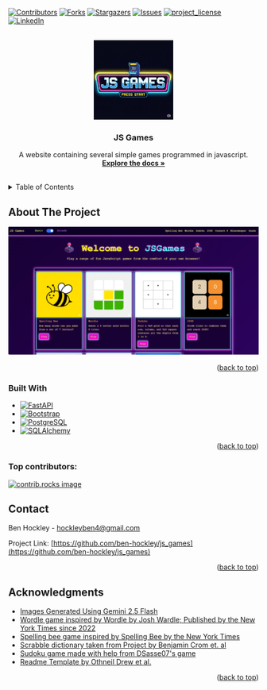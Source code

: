 <!-- Improved compatibility of back to top link: See: https://github.com/othneildrew/Best-README-Template/pull/73 -->
<a id="readme-top"></a>
<!--
*** Thanks for checking out the Best-README-Template. If you have a suggestion
*** that would make this better, please fork the repo and create a pull request
*** or simply open an issue with the tag "enhancement".
*** Don't forget to give the project a star!
*** Thanks again! Now go create something AMAZING! :D
-->



<!-- PROJECT SHIELDS -->
<!--
*** I'm using markdown "reference style" links for readability.
*** Reference links are enclosed in brackets [ ] instead of parentheses ( ).
*** See the bottom of this document for the declaration of the reference variables
*** for contributors-url, forks-url, etc. This is an optional, concise syntax you may use.
*** https://www.markdownguide.org/basic-syntax/#reference-style-links
-->
[![Contributors][contributors-shield]][contributors-url]
[![Forks][forks-shield]][forks-url]
[![Stargazers][stars-shield]][stars-url]
[![Issues][issues-shield]][issues-url]
[![project_license][license-shield]][license-url]
[![LinkedIn][linkedin-shield]][linkedin-url]



<!-- PROJECT LOGO -->
<br />
<div align="center">
  <a href="https://github.com/ben-hockley/js_games">
    <img src="/static/img/js_games.png" alt="Logo" width="160" height="160">
  </a>

<h3 align="center">JS Games</h3>

  <p align="center">
    A website containing several simple games programmed in javascript.
    <br />
    <a href="https://github.com/ben-hockley/js_games"><strong>Explore the docs »</strong></a>
    <br />
    <br />

<!--
    <a href="https://github.com/ben-hockley/js_games">View Demo</a>
    &middot;
    <a href="https://github.com/ben-hockley/js_games/issues/new?labels=bug&template=bug-report---.md">Report Bug</a>
    &middot;
    <a href="https://github.com/ben-hockley/js_games/issues/new?labels=enhancement&template=feature-request---.md">Request Feature</a>
-->
  </p>
</div>



<!-- TABLE OF CONTENTS -->
<details>
  <summary>Table of Contents</summary>
  <ol>
    <li>
      <a href="#about-the-project">About The Project</a>
      <ul>
        <li><a href="#built-with">Built With</a></li>
      </ul>
    </li>
    <li>
      <a href="#getting-started">Getting Started</a>
      <ul>
        <li><a href="#prerequisites">Prerequisites</a></li>
        <li><a href="#installation">Installation</a></li>
      </ul>
    </li>
    <li><a href="#usage">Usage</a></li>
    <li><a href="#roadmap">Roadmap</a></li>
    <li><a href="#contributing">Contributing</a></li>
    <li><a href="#license">License</a></li>
    <li><a href="#contact">Contact</a></li>
    <li><a href="#acknowledgments">Acknowledgments</a></li>
  </ol>
</details>



<!-- ABOUT THE PROJECT -->
## About The Project

[![Product Name Screen Shot][product-screenshot]](https://example.com)

<p align="right">(<a href="#readme-top">back to top</a>)</p>

### Built With

* [![FastAPI][FastAPI.com]][Bootstrap-url]
* [![Bootstrap][Bootstrap.com]][Bootstrap-url]
* [![PostgreSQL][PostgreSQL]][PostgreSQL-url]
* [![SQLAlchemy][SQLAlchemy]][SQLAlchemy-url]

<p align="right">(<a href="#readme-top">back to top</a>)</p>



<!-- GETTING STARTED -->

<!--
## Getting Started

This is an example of how you may give instructions on setting up your project locally.
To get a local copy up and running follow these simple example steps.

### Prerequisites

This is an example of how to list things you need to use the software and how to install them.
* npm
  ```sh
  npm install npm@latest -g
  ```

### Installation

1. Get a free API Key at [https://example.com](https://example.com)
2. Clone the repo
   ```sh
   git clone https://github.com/ben-hockley/js_games.git
   ```
3. Install NPM packages
   ```sh
   npm install
   ```
4. Enter your API in `config.js`
   ```js
   const API_KEY = 'ENTER YOUR API';
   ```
5. Change git remote url to avoid accidental pushes to base project
   ```sh
   git remote set-url origin ben-hockley/js_games
   git remote -v # confirm the changes
   ```
<p align="right">(<a href="#readme-top">back to top</a>)</p>
-->



<!-- USAGE EXAMPLES -->
<!--
## Usage

Use this space to show useful examples of how a project can be used. Additional screenshots, code examples and demos work well in this space. You may also link to more resources.

_For more examples, please refer to the [Documentation](https://example.com)_

<p align="right">(<a href="#readme-top">back to top</a>)</p>
-->


<!-- ROADMAP -->
<!--
## Roadmap

- [ ] Feature 1
- [ ] Feature 2
- [ ] Feature 3
    - [ ] Nested Feature

See the [open issues](https://github.com/ben-hockley/js_games/issues) for a full list of proposed features (and known issues).

<p align="right">(<a href="#readme-top">back to top</a>)</p>

-->

<!-- CONTRIBUTING -->
<!--
## Contributing

Contributions are what make the open source community such an amazing place to learn, inspire, and create. Any contributions you make are **greatly appreciated**.

If you have a suggestion that would make this better, please fork the repo and create a pull request. You can also simply open an issue with the tag "enhancement".
Don't forget to give the project a star! Thanks again!

1. Fork the Project
2. Create your Feature Branch (`git checkout -b feature/AmazingFeature`)
3. Commit your Changes (`git commit -m 'Add some AmazingFeature'`)
4. Push to the Branch (`git push origin feature/AmazingFeature`)
5. Open a Pull Request

<p align="right">(<a href="#readme-top">back to top</a>)</p>
-->
### Top contributors:

<a href="https://github.com/ben-hockley/js_games/graphs/contributors">
  <img src="https://contrib.rocks/image?repo=ben-hockley/js_games" alt="contrib.rocks image" />
</a>



<!-- LICENSE -->
<!--
## License

Distributed under the project_license. See `LICENSE.txt` for more information.

<p align="right">(<a href="#readme-top">back to top</a>)</p>

-->

<!-- CONTACT -->
## Contact

Ben Hockley - hockleyben4@gmail.com

Project Link: [https://github.com/ben-hockley/js_games](https://github.com/ben-hockley/js_games)

<p align="right">(<a href="#readme-top">back to top</a>)</p>



<!-- ACKNOWLEDGMENTS -->
## Acknowledgments

* [Images Generated Using Gemini 2.5 Flash](https://gemini.google.com/app)
* [Wordle game inspired by Wordle by Josh Wardle; Published by the New York Times since 2022](https://www.nytimes.com/games/wordle/index.html)
* [Spelling bee game inspired by Spelling Bee by the New York Times](https://www.nytimes.com/puzzles/spelling-bee)
* [Scrabble dictionary taken from Project by Benjamin Crom et. al](https://github.com/benjamincrom/scrabble/blob/master/scrabble/dictionary.json)
* [Sudoku game made with help from DSasse07's game](https://gist.github.com/dsasse07/3ff7ae0eff2a7b3efd276e3f10f59f91)
* [Readme Template by Othneil Drew et al.](https://github.com/othneildrew/Best-README-Template)

<p align="right">(<a href="#readme-top">back to top</a>)</p>



<!-- MARKDOWN LINKS & IMAGES -->
<!-- https://www.markdownguide.org/basic-syntax/#reference-style-links -->
[contributors-shield]: https://img.shields.io/github/contributors/ben-hockley/js_games.svg?style=for-the-badge
[contributors-url]: https://github.com/ben-hockley/js_games/graphs/contributors
[forks-shield]: https://img.shields.io/github/forks/ben-hockley/js_games.svg?style=for-the-badge
[forks-url]: https://github.com/ben-hockley/js_games/network/members
[stars-shield]: https://img.shields.io/github/stars/ben-hockley/js_games.svg?style=for-the-badge
[stars-url]: https://github.com/ben-hockley/js_games/stargazers
[issues-shield]: https://img.shields.io/github/issues/ben-hockley/js_games.svg?style=for-the-badge
[issues-url]: https://github.com/ben-hockley/js_games/issues
[license-shield]: https://img.shields.io/github/license/ben-hockley/js_games.svg?style=for-the-badge
[license-url]: https://github.com/ben-hockley/js_games/blob/master/LICENSE.txt
[linkedin-shield]: https://img.shields.io/badge/-LinkedIn-black.svg?style=for-the-badge&logo=linkedin&colorB=555
[linkedin-url]: http://www.linkedin.com/in/benjamin-hockley
[product-screenshot]: /static/img/screenshot_home_arcade.png
[Next.js]: https://img.shields.io/badge/next.js-000000?style=for-the-badge&logo=nextdotjs&logoColor=white
[Next-url]: https://nextjs.org/
[React.js]: https://img.shields.io/badge/React-20232A?style=for-the-badge&logo=react&logoColor=61DAFB
[React-url]: https://reactjs.org/
[Vue.js]: https://img.shields.io/badge/Vue.js-35495E?style=for-the-badge&logo=vuedotjs&logoColor=4FC08D
[Vue-url]: https://vuejs.org/
[Angular.io]: https://img.shields.io/badge/Angular-DD0031?style=for-the-badge&logo=angular&logoColor=white
[Angular-url]: https://angular.io/
[Svelte.dev]: https://img.shields.io/badge/Svelte-4A4A55?style=for-the-badge&logo=svelte&logoColor=FF3E00
[Svelte-url]: https://svelte.dev/
[Laravel.com]: https://img.shields.io/badge/Laravel-FF2D20?style=for-the-badge&logo=laravel&logoColor=white
[Laravel-url]: https://laravel.com
[Bootstrap.com]: https://img.shields.io/badge/Bootstrap-563D7C?style=for-the-badge&logo=bootstrap&logoColor=white
[Bootstrap-url]: https://getbootstrap.com
[FastAPI.com]: https://img.shields.io/badge/FastAPI-009688?style=for-the-badge&logo=fastapi&logoColor=white
[FastAPI-url]: https://fastapi.tiangolo.com/
[JQuery.com]: https://img.shields.io/badge/jQuery-0769AD?style=for-the-badge&logo=jquery&logoColor=white
[JQuery-url]: https://jquery.com 
[PostgreSQL]: https://img.shields.io/badge/PostgreSQL-4169E1?style=for-the-badge&logo=postgresql&logoColor=white
[PostgreSQL-url]: https://www.postgresql.org/
[SQLAlchemy]: https://img.shields.io/badge/SQLAlchemy-D71F00?style=for-the-badge&logo=sqlalchemy&logoColor=white
[SQLAlchemy-url]: https://www.sqlalchemy.org/




